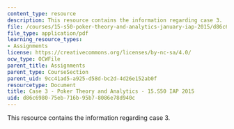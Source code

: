 ```yaml
---
content_type: resource
description: This resource contains the information regarding case 3.
file: /courses/15-s50-poker-theory-and-analytics-january-iap-2015/d86c698075eb716b95b78086e78d940c_MIT15_S50IAP15_Case3.pdf
file_type: application/pdf
learning_resource_types:
- Assignments
license: https://creativecommons.org/licenses/by-nc-sa/4.0/
ocw_type: OCWFile
parent_title: Assignments
parent_type: CourseSection
parent_uid: 9cc41ad5-a925-d58d-bc2d-4d26e152ab0f
resourcetype: Document
title: Case 3 - Poker Theory and Analytics - 15.S50 IAP 2015
uid: d86c6980-75eb-716b-95b7-8086e78d940c
---
```

This resource contains the information regarding case 3.